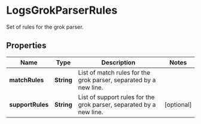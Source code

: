 

# LogsGrokParserRules

Set of rules for the grok parser.
## Properties

Name | Type | Description | Notes
------------ | ------------- | ------------- | -------------
**matchRules** | **String** | List of match rules for the grok parser, separated by a new line. | 
**supportRules** | **String** | List of support rules for the grok parser, separated by a new line. |  [optional]



